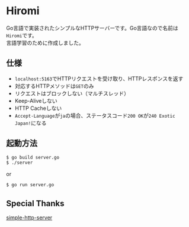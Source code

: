 # Hiromi
Go言語で実装されたシンプルなHTTPサーバーです。Go言語なので名前は`Hiromi`です。  
言語学習のために作成しました。

## 仕様
- `localhost:5163`でHTTPリクエストを受け取り、HTTPレスポンスを返す
- 対応するHTTPメソッドは`GET`のみ
- リクエストはブロックしない（マルチスレッド）
- Keep-Aliveしない
- HTTP Cacheしない
- `Accept-Language`が`ja`の場合、ステータスコード`200 OK`が`240 Exotic Japan!`になる

## 起動方法
```sh
$ go build server.go
$ ./server
```

or 

```sh
$ go run server.go
```

## Special Thanks
[simple-http-server](https://github.com/todokr/simple-http-server)